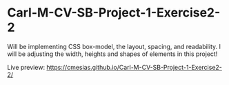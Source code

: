 # Carl-M-CV-SB-Project-1-Exercise2-2
 Will be implementing CSS box-model, the layout, spacing, and readability. I will be adjusting the width, heights and shapes of elements in this project!

Live preview: https://cmesias.github.io/Carl-M-CV-SB-Project-1-Exercise2-2/
